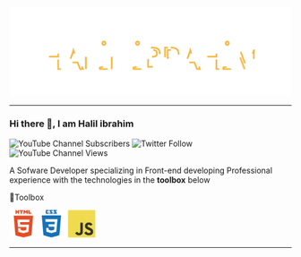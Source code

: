 
<img src="./halil.svg"></img>  

---
### Hi there 👋, I am Halil ibrahim
![YouTube Channel Subscribers](https://img.shields.io/youtube/channel/subscribers/UC_5F-GyEGIGXw29yymZOg8w?label=People%20subscribers%20my%20channel&style=social) ![Twitter Follow](https://img.shields.io/twitter/follow/dev_kamaci?label=People%20following%20me%20on%20twitter&style=social) ![YouTube Channel Views](https://img.shields.io/youtube/channel/views/UC_5F-GyEGIGXw29yymZOg8w?label=Total%20views%20on%20my%20channel&style=social)

A Sofware Developer specializing in Front-end developing
Professional experience with the technologies in the **toolbox** below 

🧰Toolbox

<img src="https://github.com/devicons/devicon/blob/master/icons/html5/html5-plain-wordmark.svg" alt="JavaScript Logo" width="50" height="50" /><img src="https://github.com/devicons/devicon/blob/master/icons/css3/css3-plain-wordmark.svg" alt="JavaScript Logo" width="50" height="50" /> <img src="https://github.com/devicons/devicon/blob/master/icons/javascript/javascript-original.svg" alt="JavaScript Logo" width="50" height="50" />







---



<!--
**halilxibrahim/halilxibrahim** is a ✨ _special_ ✨ repository because its `README.md` (this file) appears on your GitHub profile.

Here are some ideas to get you started:

- 🔭 I’m currently working on ...
- 🌱 I’m currently learning ...
- 👯 I’m looking to collaborate on ...
- 🤔 I’m looking for help with ...
- 💬 Ask me about ...
- 📫 How to reach me: ...
- 😄 Pronouns: ...
- ⚡ Fun fact: ...
-->

